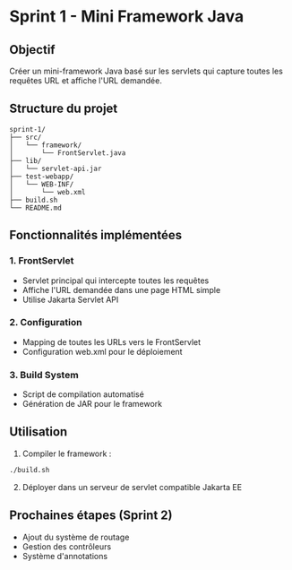 # Sprint 1 - Mini Framework Java

## Objectif
Créer un mini-framework Java basé sur les servlets qui capture toutes les requêtes URL et affiche l'URL demandée.

## Structure du projet

```
sprint-1/
├── src/
│   └── framework/
│       └── FrontServlet.java
├── lib/
│   └── servlet-api.jar
├── test-webapp/
│   └── WEB-INF/
│       └── web.xml
├── build.sh
└── README.md
```

## Fonctionnalités implémentées

### 1. FrontServlet
- Servlet principal qui intercepte toutes les requêtes
- Affiche l'URL demandée dans une page HTML simple
- Utilise Jakarta Servlet API

### 2. Configuration
- Mapping de toutes les URLs vers le FrontServlet
- Configuration web.xml pour le déploiement

### 3. Build System
- Script de compilation automatisé
- Génération de JAR pour le framework

## Utilisation

1. Compiler le framework :
```bash
./build.sh
```

2. Déployer dans un serveur de servlet compatible Jakarta EE

## Prochaines étapes (Sprint 2)
- Ajout du système de routage
- Gestion des contrôleurs
- Système d'annotations